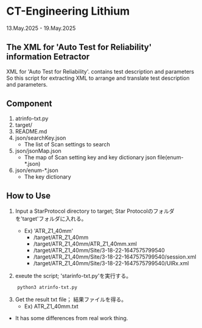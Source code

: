 # CT-Engineering Lithium

13.May.2025 - 19.May.2025

## The XML for 'Auto Test for Reliability' information Eetractor 

XML for 'Auto Test for Reliability'. contains test description and parameters \
So this script for extracting XML to arrange and translate test description and parameters.

## Component
1. atrinfo-txt.py
2. target/
3. README.md
4. json/searchKey.json
    - The list of Scan settings to search
5. json/jsonMap.json
    - The map of Scan setting key and key dictionary json file(enum-*.json)
6. json/enum-*.json
    - The key dictionary

## How to Use
1. Input a StarProtocol directory to target; Star Protocolのフォルダを'target'フォルダに入れる。
    - Ex) 'ATR_Z1_40mm'
        - /target/ATR_Z1_40mm
        - /target/ATR_Z1_40mm/ATR_Z1_40mm.xml
        - /target/ATR_Z1_40mm/Site/3-18-22-1647575799540
        - /target/ATR_Z1_40mm/Site/3-18-22-1647575799540/session.xml
        - /target/ATR_Z1_40mm/Site/3-18-22-1647575799540/UIRx.xml

2. exeute the script; 'starinfo-txt.py'を実行する。
```shell
    python3 atrinfo-txt.py 
```
3. Get the result txt file； 結果ファイルを得る。
    - Ex) ATR_Z1_40mm.txt

* It has some differences from real work thing.





